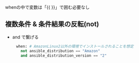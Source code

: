 whenの中で変数は「{{ }}」で囲む必要なし

## 複数条件 & 条件結果の反転(not)
- and で繋げる
 ```py
      when: # AmazonLinux2以外の環境でインストールされることを想定
        not ansible_distribution == "Amazon"
        and ansible_distribution_version == "2"
```

